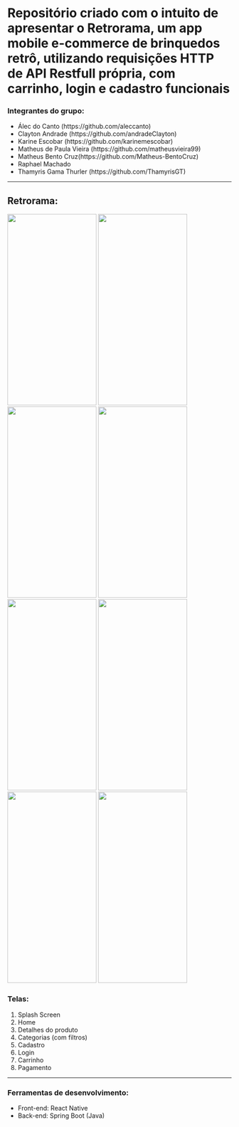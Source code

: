<head>
  <h1>Repositório criado com o intuito de apresentar o Retrorama, um app mobile e-commerce de brinquedos retrô, utilizando requisições HTTP de API Restfull própria, com carrinho, login e cadastro funcionais</h1>
</head>
<body>
<div name="nomes">
  <h3>Integrantes do grupo:</h2>
<ul>
  <li>Álec do Canto (https://github.com/aleccanto)
  <li>Clayton Andrade (https://github.com/andradeClayton)
  <li>Karine Escobar (https://github.com/karinemescobar)
  <li>Matheus de Paula Vieira (https://github.com/matheusvieira99)
  <li>Matheus Bento Cruz(https://github.com/Matheus-BentoCruz)
  <li>Raphael Machado
  <li>Thamyris Gama Thurler (https://github.com/ThamyrisGT)
</ul>
</div>
<hr>

<h2>Retrorama:</h2>
<div name"fotos">
<img src="https://i.ibb.co/2j7ZYZp/readme1.png" height=430 width=200>
<img src="https://i.ibb.co/8DgVmnd/readme2.png" height=430 width=200>
<img src="https://i.ibb.co/2qWdDFQ/readme3.png" height=430 width=200>
<img src="https://i.ibb.co/tpmt7wn/readme4.png" height=430 width=200>
<img src="https://i.ibb.co/VW6YZLC/readme5.png" height=430 width=200>
<img src="https://i.ibb.co/Scs73Bn/readme6.png" height=430 width=200>
<img src="https://i.ibb.co/qx33fZw/readme7.png" height=430 width=200>
<img src="https://i.ibb.co/4810VR1/readme8.png" height=430 width=200>
</div>

<h3>Telas:</h3>
<ol>
<li>Splash Screen
<li>Home
<li>Detalhes do produto
<li>Categorias (com filtros)
<li>Cadastro
<li>Login
<li>Carrinho
<li>Pagamento
</ol>
<hr>

<h3>Ferramentas de desenvolvimento:</h3>
<ul>
<li>Front-end: React Native
<li>Back-end: Spring Boot (Java)
</ul>


</body>
